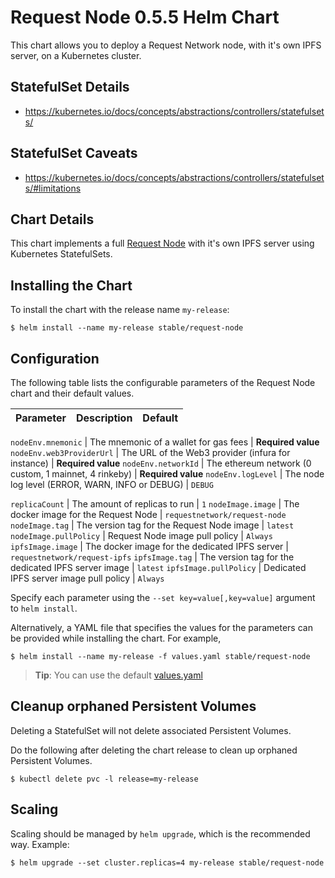 # Request Node 0.5.5 Helm Chart

This chart allows you to deploy a Request Network node, with it's own IPFS server, on a Kubernetes cluster.

## StatefulSet Details

- https://kubernetes.io/docs/concepts/abstractions/controllers/statefulsets/

## StatefulSet Caveats

- https://kubernetes.io/docs/concepts/abstractions/controllers/statefulsets/#limitations

## Chart Details

This chart implements a full [Request Node](https://github.com/RequestNetwork/requestNetwork/tree/development/packages/request-node) with it's own IPFS server using Kubernetes StatefulSets.

## Installing the Chart

To install the chart with the release name `my-release`:

```console
$ helm install --name my-release stable/request-node
```

## Configuration

The following table lists the configurable parameters of the Request Node chart and their default values.

| Parameter | Description | Default |
| --------- | ----------- | ------- |


`nodeEnv.mnemonic` | The mnemonic of a wallet for gas fees | **Required value**
`nodeEnv.web3ProviderUrl` | The URL of the Web3 provider (infura for instance) | **Required value**
`nodeEnv.networkId` | The ethereum network (0 custom, 1 mainnet, 4 rinkeby) | **Required value**
`nodeEnv.logLevel` | The node log level (ERROR, WARN, INFO or DEBUG) | `DEBUG`

`replicaCount` | The amount of replicas to run | `1`
`nodeImage.image` | The docker image for the Request Node | `requestnetwork/request-node`
`nodeImage.tag` | The version tag for the Request Node image | `latest`
`nodeImage.pullPolicy` | Request Node image pull policy | `Always`
`ipfsImage.image` | The docker image for the dedicated IPFS server | `requestnetwork/request-ipfs`
`ipfsImage.tag` | The version tag for the dedicated IPFS server image | `latest`
`ipfsImage.pullPolicy` | Dedicated IPFS server image pull policy | `Always`

Specify each parameter using the `--set key=value[,key=value]` argument to `helm install`.

Alternatively, a YAML file that specifies the values for the parameters can be provided while installing the chart. For example,

```console
$ helm install --name my-release -f values.yaml stable/request-node
```

> **Tip**: You can use the default [values.yaml](values.yaml)

## Cleanup orphaned Persistent Volumes

Deleting a StatefulSet will not delete associated Persistent Volumes.

Do the following after deleting the chart release to clean up orphaned Persistent Volumes.

```console
$ kubectl delete pvc -l release=my-release
```

## Scaling

Scaling should be managed by `helm upgrade`, which is the recommended way. Example:

```
$ helm upgrade --set cluster.replicas=4 my-release stable/request-node
```
